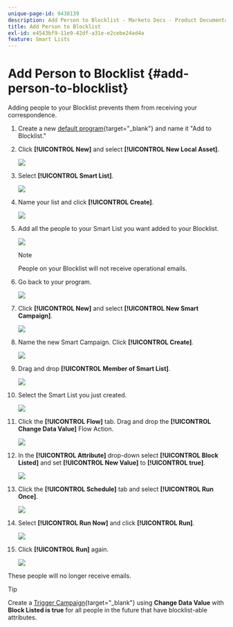 ```yaml
---
unique-page-id: 9438139
description: Add Person to Blocklist - Marketo Docs - Product Documentation
title: Add Person to Blocklist
exl-id: e4543bf9-11e9-42df-a31e-e2cebe24ad4a
feature: Smart Lists
---
```

# Add Person to Blocklist {#add-person-to-blocklist}

Adding people to your Blocklist prevents them from receiving your correspondence.

1. Create a new [default program](/help/marketo/product-docs/core-marketo-concepts/programs/creating-programs/create-a-program.md){target="_blank"} and name it "Add to Blocklist."

1. Click **[!UICONTROL New]** and select **[!UICONTROL New Local Asset]**.

   ![](assets/add-person-to-blocklist-1.png)

1. Select **[!UICONTROL Smart List]**.

   ![](assets/add-person-to-blocklist-2.png)

1. Name your list and click **[!UICONTROL Create]**.

   ![](assets/add-person-to-blocklist-3.png)

1. Add all the people to your Smart List you want added to your Blocklist.

   ![](assets/add-person-to-blocklist-4.png)

   >[!NOTE]
   >
   >People on your Blocklist will not receive operational emails.

1. Go back to your program.

   ![](assets/add-person-to-blocklist-5.png)

1. Click **[!UICONTROL New]** and select **[!UICONTROL New Smart Campaign]**.

   ![](assets/add-person-to-blocklist-6.png)

1. Name the new Smart Campaign. Click **[!UICONTROL Create]**.

   ![](assets/add-person-to-blocklist-7.png)

1. Drag and drop **[!UICONTROL Member of Smart List]**.

   ![](assets/add-person-to-blocklist-8.png)

1. Select the Smart List you just created.

   ![](assets/add-person-to-blocklist-9.png)

1. Click the **[!UICONTROL Flow]** tab. Drag and drop the **[!UICONTROL Change Data Value]** Flow Action.

   ![](assets/add-person-to-blocklist-10.png)

1. In the **[!UICONTROL Attribute]** drop-down select **[!UICONTROL Block Listed]** and set **[!UICONTROL New Value]** to **[!UICONTROL true]**.

   ![](assets/add-person-to-blocklist-11.png)

1. Click the **[!UICONTROL Schedule]** tab and select **[!UICONTROL Run Once]**.

   ![](assets/add-person-to-blocklist-12.png)

1. Select **[!UICONTROL Run Now]** and click **[!UICONTROL Run]**.

   ![](assets/add-person-to-blocklist-13.png)

1. Click **[!UICONTROL Run]** again.

   ![](assets/add-person-to-blocklist-14.png)

These people will no longer receive emails.

   >[!TIP]
   >
   >Create a [Trigger Campaign](/help/marketo/product-docs/core-marketo-concepts/smart-campaigns/creating-a-smart-campaign/create-a-new-smart-campaign.md){target="_blank"} using **Change Data Value** with **Block Listed is true** for all people in the future that have blocklist-able attributes.

